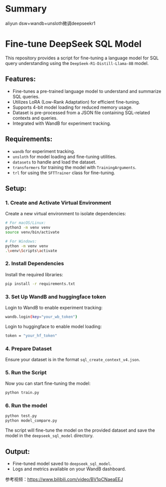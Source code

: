 # Summary
aliyun dsw+wandb+unsloth微调deepseekr1

# Fine-tune DeepSeek SQL Model

This repository provides a script for fine-tuning a language model for SQL query understanding using the `DeepSeek-R1-Distill-Llama-8B` model.

## Features:
- Fine-tunes a pre-trained language model to understand and summarize SQL queries.
- Utilizes LoRA (Low-Rank Adaptation) for efficient fine-tuning.
- Supports 4-bit model loading for reduced memory usage.
- Dataset is pre-processed from a JSON file containing SQL-related contexts and queries.
- Integrated with WandB for experiment tracking.

## Requirements:
- `wandb` for experiment tracking.
- `unsloth` for model loading and fine-tuning utilities.
- `datasets` to handle and load the dataset.
- `transformers` for training the model with `TrainingArguments`.
- `trl` for using the `SFTTrainer` class for fine-tuning.

## Setup:

### 1. Create and Activate Virtual Environment
Create a new virtual environment to isolate dependencies:
```bash
# For macOS/Linux:
python3 -m venv venv
source venv/bin/activate

# For Windows:
python -m venv venv
.\venv\Scripts\activate
```

### 2. Install Dependencies
Install the required libraries:
```bash
pip install -r requirements.txt
```

### 3. Set Up WandB and huggingface token
Login to WandB to enable experiment tracking:
```bash
wandb.login(key="your_wb_token")
```

Login to huggingface to enable model loading:
```bash
token = "your_hf_token"
```

### 4. Prepare Dataset
Ensure your dataset is in the format `sql_create_context_v4.json`.

### 5. Run the Script
Now you can start fine-tuning the model:
```bash
python train.py
```
### 6. Run the model
```bash
python test.py
python model_compare.py
```

The script will fine-tune the model on the provided dataset and save the model in the `deepseek_sql_model` directory.

## Output:
- Fine-tuned model saved to `deepseek_sql_model`.
- Logs and metrics available on your WandB dashboard.

参考视频：https://www.bilibili.com/video/BV1pCNaeaEEJ
